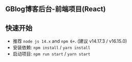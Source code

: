## GBlog博客后台-前端项目(React)

## 快速开始

- 推荐 `node js 14.x` and `npm 6+`. (建议 v14.17.3 / v16.15.0)
- 安装依赖: `npm install` / `yarn install`
- 启动项目: `npm run start` / `yarn start`
